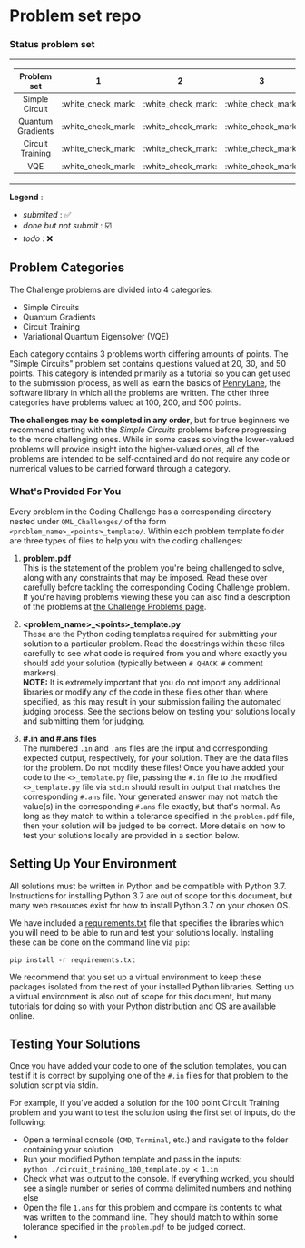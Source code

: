 # Problem set repo
### Status problem set
<table>
	<tbody>
		<tr>
			<td>
				<table>
					<thead>
						<tr>
							<th align="center">Problem set</th>
							<th align="center">1</th>
							<th align="center">2</th>
							<th align="center">3</th>
						</tr>
					</thead>
					<tbody>
						<tr>
							<td align="center">Simple Circuit</td>
							<td align="center">:white_check_mark:</td>
							<td align="center">:white_check_mark:</td>
							<td align="center">:white_check_mark:</td>
						</tr>
						<tr>
							<td align="center">Quantum Gradients</td>
							<td align="center">:white_check_mark:</td>
							<td align="center">:white_check_mark:</td>
							<td align="center">:white_check_mark:</td>
						</tr>
						<tr>
							<td align="center">Circuit Training</td>
							<td align="center">:white_check_mark:</td>
							<td align="center">:white_check_mark:</td>
							<td align="center">:white_check_mark:</td>
						</tr>
						<tr>
							<td align="center">VQE</td>
							<td align="center">:white_check_mark:</td>
							<td align="center">:white_check_mark:</td>
							<td align="center">:white_check_mark:</td>
						</tr>
					</tbody>
				</table>
			</td>
			<td>
				<img src="ranking_challenge_set.png">
			</td>
		</tr>
	</tbody>
</table>

**Legend** :
- *submited* : :white_check_mark:
- *done but not submit* : :ballot_box_with_check:
- *todo* : :x:

## Problem Categories<a name="categories" />

The Challenge problems are divided into 4 categories: 

- Simple Circuits
- Quantum Gradients
- Circuit Training
- Variational Quantum Eigensolver (VQE)

Each category contains 3 problems worth differing amounts of points. The "Simple Circuits" problem set contains questions valued at 20, 30, and 50 points. This category is intended primarily as a tutorial so you can get used to the submission process, as well as learn the basics of [PennyLane](https://pennylane.ai), the software library in which all the problems are written. The other three categories have problems valued at 100, 200, and 500 points. 

**The challenges may be completed in any order**, but for true beginners we recommend starting with the *Simple Circuits* problems before progressing to the more challenging ones. While in some cases solving the lower-valued problems will provide insight into the higher-valued ones, all of the problems are intended to be self-contained and do not require any code or numerical values to be carried forward through a category.

### What's Provided For You<a name="provided" />

Every problem in the Coding Challenge has a corresponding directory nested under `QML_Challenges/` of the form `<problem_name>_<points>_template/`. Within each problem template folder are three types of files to help you with the coding challenges:  

1. **problem.pdf**  
	This is the statement of the problem you're being challenged to solve, along with any constraints that may be imposed. Read these over carefully before tackling the corresponding Coding Challenge problem. If you're having problems viewing these you can also find a description of the problems at [the Challenge Problems page](https://challenge.qhack.ai/public/problems).

2. **\<problem_name\>_\<points\>_template.py**  
	These are the Python coding templates required for submitting your solution to a particular problem. Read the docstrings within these files carefully to see what code is required from you and where exactly you should add your solution (typically between `# QHACK #` comment markers).   
	**NOTE:** It is extremely important that you do not import any additional libraries or modify any of the code in these files other than where specified, as this may result in your submission failing the automated judging process. See the sections below on testing your solutions locally and submitting them for judging.   
3. **\#.in and \#.ans files**  
	The numbered `.in` and `.ans` files are the input and corresponding expected output, respectively, for your solution. They are the data files for the problem. Do not modify these files! Once you have added your code to the `<>_template.py` file, passing the `#.in` file to the modified `<>_template.py` file via `stdin` should result in output that matches the corresponding `#.ans` file. Your generated answer may not match the value(s) in the corresponding `#.ans` file exactly, but that's normal. As long as they match to within a tolerance specified in the `problem.pdf` file, then your solution will be judged to be correct. More details on how to test your solutions locally are provided in a section below.

## Setting Up Your Environment<a name="setup" />

All solutions must be written in Python and be compatible with Python 3.7. Instructions for installing Python 3.7 are out of scope for this document, but many web resources exist for how to install Python 3.7 on your chosen OS.

We have included a [requirements.txt](https://github.com/XanaduAI/QHack/blob/main/QML_Challenges/requirements.txt) file that specifies the libraries which you will need to be able to run and test your solutions locally. Installing these can be done on the command line via `pip`:  

```console
pip install -r requirements.txt
```  

We recommend that you set up a virtual environment to keep these packages isolated from the rest of your installed Python libraries. Setting up a virtual environment is also out of scope for this document, but many tutorials for doing so with your Python distribution and OS are available online. 

## Testing Your Solutions<a name="testing" />

Once you have added your code to one of the solution templates, you can test if it is correct by supplying one of the `#.in` files for that problem to the solution script via stdin. 

For example, if you've added a solution for the 100 point Circuit Training problem and you want to test the solution using the first set of inputs, do the following:
 * Open a terminal console (`CMD`, `Terminal`, etc.) and navigate to the folder containing your solution
 * Run your modified Python template and pass in the inputs:  
`python ./circuit_training_100_template.py < 1.in`
 * Check what was output to the console. If everything worked, you should see a single number or series of comma delimited numbers and nothing else
 * Open the file `1.ans` for this problem and compare its contents to what was written to the command line. They should match to within some tolerance specified in the `problem.pdf` to be judged correct.
 * 

